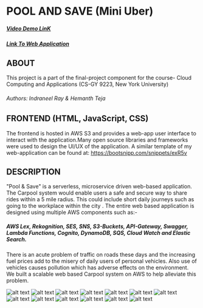 # POOL AND SAVE (Mini Uber)
##### [Video Demo LinK](https://youtu.be/KC22Z0-sENM)
##### [Link To Web Application](https://frontendforuser.s3.amazonaws.com/uLogin.html)
## ABOUT
This project is a part of the final-project component for the course- Cloud Computing and Applications (CS-GY 9223, New York University) 
###### Authors: Indraneel Ray & Hemanth Teja
## FRONTEND (HTML, JavaScript, CSS)
The frontend is hosted in AWS S3 and provides a web-app user interface to interact with the application.Many  open source libraries and frameworks were used to design the UI/UX of the application. A similar template of my web-application can be found at: https://bootsnipp.com/snippets/exR5v
## DESCRIPTION
"Pool & Save" is a serverless, microservice driven web-based application. The Carpool system would enable users a safe and secure way to share rides within a 5 mile radius. This could include short daily journeys such as going to the workplace within the city . The entire web based application is designed using multiple AWS components such as:-
##### AWS Lex, Rekognition, SES, SNS, S3-Buckets, API-Gateway, Swagger, Lambda Functions, Cognito, DynamoDB, SQS, Cloud Watch and Elastic Search.

There is an acute problem of traffic on roads these days and the increasing fuel prices add to the misery of daily users of personal vehicles. Also use of vehicles causes pollution which has adverse effects on the environment. We built a scalable web based Carpool system on AWS to help alleviate this problem.
 
![alt text](https://github.com/HemanthTejaY/AWS---Pool-Save---Mini-Uber/blob/master/project-images/1.jpg)
![alt text](https://github.com/HemanthTejaY/AWS---Pool-Save---Mini-Uber/blob/master/project-images/2.jpg)
![alt text](https://github.com/HemanthTejaY/AWS---Pool-Save---Mini-Uber/blob/master/project-images/3.jpg)
![alt text](https://github.com/HemanthTejaY/AWS---Pool-Save---Mini-Uber/blob/master/project-images/4.jpg)
![alt text](https://github.com/HemanthTejaY/AWS---Pool-Save---Mini-Uber/blob/master/project-images/5.jpg)
![alt text](https://github.com/HemanthTejaY/AWS---Pool-Save---Mini-Uber/blob/master/project-images/6.jpg)
![alt text](https://github.com/HemanthTejaY/AWS---Pool-Save---Mini-Uber/blob/master/project-images/7.jpg)
![alt text](https://github.com/HemanthTejaY/AWS---Pool-Save---Mini-Uber/blob/master/project-images/8.jpg)
![alt text](https://github.com/HemanthTejaY/AWS---Pool-Save---Mini-Uber/blob/master/project-images/9.jpg)
![alt text](https://github.com/HemanthTejaY/AWS---Pool-Save---Mini-Uber/blob/master/project-images/10.jpg)
![alt text](https://github.com/HemanthTejaY/AWS---Pool-Save---Mini-Uber/blob/master/project-images/11.jpg)
![alt text](https://github.com/HemanthTejaY/AWS---Pool-Save---Mini-Uber/blob/master/project-images/12.jpg)
![alt text](https://github.com/HemanthTejaY/AWS---Pool-Save---Mini-Uber/blob/master/project-images/13.jpg)

